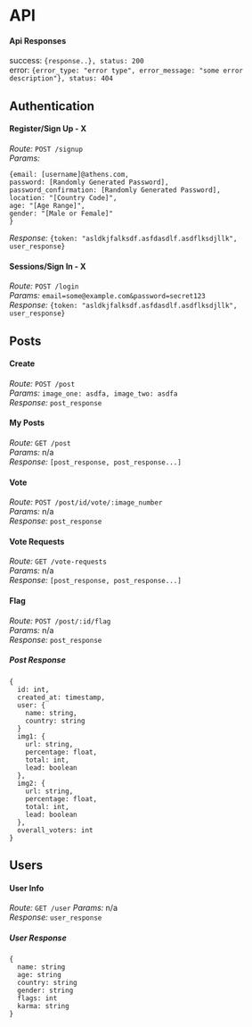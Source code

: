 # API

#### Api Responses
success: `{response..}, status: 200`  
error: `{error_type: "error type", error_message: "some error description"}, status: 404`

## Authentication

#### Register/Sign Up - X
*Route:* `POST /signup`  
*Params:*
```
{email: [username]@athens.com,
password: [Randomly Generated Password],  
password_confirmation: [Randomly Generated Password],
location: "[Country Code]",
age: "[Age Range]",
gender: "[Male or Female]"
}
```  
*Response:* ``{token: "asldkjfalksdf.asfdasdlf.asdflksdjllk", user_response}``  

#### Sessions/Sign In - X
*Route:* `POST /login`  
*Params:* `email=some@example.com&password=secret123`  
*Response:* ``{token: "asldkjfalksdf.asfdasdlf.asdflksdjllk", user_response}``


## Posts
#### Create
*Route:* `POST /post`  
*Params:* `image_one: asdfa, image_two: asdfa`  
*Response:* `post_response`

#### My Posts
*Route:* `GET /post`   
*Params:* n/a   
*Response:* `[post_response, post_response...]`

#### Vote
*Route:* `POST /post/id/vote/:image_number`  
*Params:* n/a  
*Response:* `post_response`

#### Vote Requests
*Route:* `GET /vote-requests`  
*Params:* n/a   
*Response:* `[post_response, post_response...]`

#### Flag
*Route:* `POST /post/:id/flag`  
*Params:* n/a   
*Response:* `post_response`

##### Post Response

```
{
  id: int,  
  created_at: timestamp,
  user: {
    name: string,
    country: string
  }
  img1: {
    url: string,
    percentage: float,
    total: int,
    lead: boolean
  },
  img2: {
    url: string,
    percentage: float,
    total: int,
    lead: boolean
  },
  overall_voters: int
}
```

## Users

#### User Info
*Route:* `GET /user`
*Params:* n/a  
*Response:* `user_response`

##### User Response
```
{
  name: string
  age: string
  country: string
  gender: string
  flags: int
  karma: string
}
```
